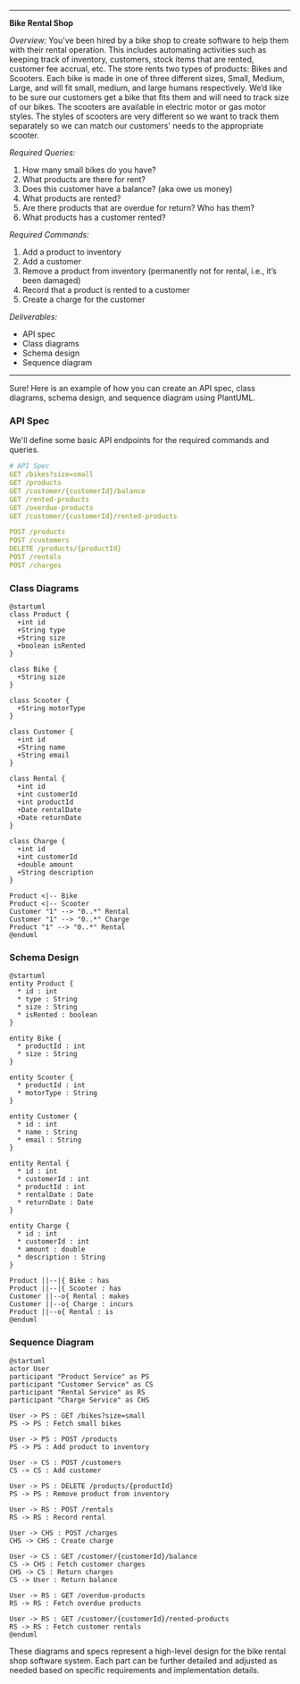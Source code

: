 
---

**Bike Rental Shop**

*Overview:*
You've been hired by a bike shop to create software to help them with their rental operation. This includes automating activities such as keeping track of inventory, customers, stock items that are rented, customer fee accrual, etc. The store rents two types of products: Bikes and Scooters. Each bike is made in one of three different sizes, Small, Medium, Large, and will fit small, medium, and large humans respectively. We’d like to be sure our customers get a bike that fits them and will need to track size of our bikes. The scooters are available in electric motor or gas motor styles. The styles of scooters are very different so we want to track them separately so we can match our customers' needs to the appropriate scooter.

*Required Queries:*
1. How many small bikes do you have?
2. What products are there for rent?
3. Does this customer have a balance? (aka owe us money)
4. What products are rented?
5. Are there products that are overdue for return? Who has them?
6. What products has a customer rented?

*Required Commands:*
1. Add a product to inventory
2. Add a customer
3. Remove a product from inventory (permanently not for rental, i.e., it’s been damaged)
4. Record that a product is rented to a customer
5. Create a charge for the customer

*Deliverables:*
- API spec
- Class diagrams
- Schema design
- Sequence diagram

---


Sure! Here is an example of how you can create an API spec, class diagrams, schema design, and sequence diagram using PlantUML.

### API Spec
We'll define some basic API endpoints for the required commands and queries.

```yaml
# API Spec
GET /bikes?size=small
GET /products
GET /customer/{customerId}/balance
GET /rented-products
GET /overdue-products
GET /customer/{customerId}/rented-products

POST /products
POST /customers
DELETE /products/{productId}
POST /rentals
POST /charges
```

### Class Diagrams

```plantuml
@startuml
class Product {
  +int id
  +String type
  +String size
  +boolean isRented
}

class Bike {
  +String size
}

class Scooter {
  +String motorType
}

class Customer {
  +int id
  +String name
  +String email
}

class Rental {
  +int id
  +int customerId
  +int productId
  +Date rentalDate
  +Date returnDate
}

class Charge {
  +int id
  +int customerId
  +double amount
  +String description
}

Product <|-- Bike
Product <|-- Scooter
Customer "1" --> "0..*" Rental
Customer "1" --> "0..*" Charge
Product "1" --> "0..*" Rental
@enduml
```

### Schema Design

```plantuml
@startuml
entity Product {
  * id : int
  * type : String
  * size : String
  * isRented : boolean
}

entity Bike {
  * productId : int
  * size : String
}

entity Scooter {
  * productId : int
  * motorType : String
}

entity Customer {
  * id : int
  * name : String
  * email : String
}

entity Rental {
  * id : int
  * customerId : int
  * productId : int
  * rentalDate : Date
  * returnDate : Date
}

entity Charge {
  * id : int
  * customerId : int
  * amount : double
  * description : String
}

Product ||--|{ Bike : has
Product ||--|{ Scooter : has
Customer ||--o{ Rental : makes
Customer ||--o{ Charge : incurs
Product ||--o{ Rental : is
@enduml
```

### Sequence Diagram

```plantuml
@startuml
actor User
participant "Product Service" as PS
participant "Customer Service" as CS
participant "Rental Service" as RS
participant "Charge Service" as CHS

User -> PS : GET /bikes?size=small
PS -> PS : Fetch small bikes

User -> PS : POST /products
PS -> PS : Add product to inventory

User -> CS : POST /customers
CS -> CS : Add customer

User -> PS : DELETE /products/{productId}
PS -> PS : Remove product from inventory

User -> RS : POST /rentals
RS -> RS : Record rental

User -> CHS : POST /charges
CHS -> CHS : Create charge

User -> CS : GET /customer/{customerId}/balance
CS -> CHS : Fetch customer charges
CHS -> CS : Return charges
CS -> User : Return balance

User -> RS : GET /overdue-products
RS -> RS : Fetch overdue products

User -> RS : GET /customer/{customerId}/rented-products
RS -> RS : Fetch customer rentals
@enduml
```

These diagrams and specs represent a high-level design for the bike rental shop software system. Each part can be further detailed and adjusted as needed based on specific requirements and implementation details.

